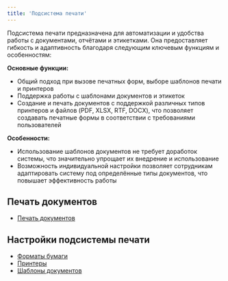 ```yaml
---
title: 'Подсистема печати'
---
```


Подсистема печати предназначена для автоматизации и удобства работы с документами, отчётами и этикетками. Она
предоставляет гибкость и адаптивность благодаря следующим ключевым функциям и особенностям:

**Основные функции:**
- Общий подход при вызове печатных форм, выборе шаблонов печати и принтеров
- Поддержка работы с шаблонами документов и этикеток
- Создание и печать документов с поддержкой различных типов принтеров и файлов (PDF, XLSX, RTF, DOCX), что позволяет
  создавать печатные формы в соответствии с требованиями пользователей

**Особенности:**
- Использование шаблонов документов не требует доработок системы, что значительно упрощает их внедрение и использование
- Возможность индивидуальной настройки позволяет сотрудникам адаптировать систему под определённые типы документов, что
  повышает эффективность работы

## Печать документов 
- [Печать документов](printdocs.md)

## Настройки подсистемы печати
- [Форматы бумаги](printformats.md)
- [Принтеры](printerwms.md)
- [Шаблоны документов](printtemplates.md) 

